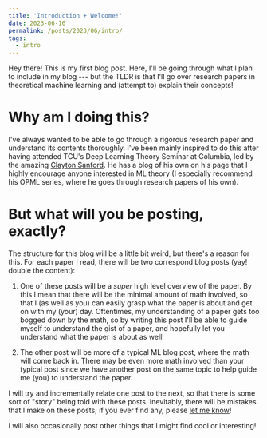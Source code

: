 ```yaml
---
title: 'Introduction + Welcome!'
date: 2023-06-16
permalink: /posts/2023/06/intro/
tags:
  - intro
---
```


Hey there! This is my first blog post. Here, I'll be going through what I plan to include in my blog --- but the TLDR is that I'll go over research papers in theoretical machine learning and (attempt to) explain their concepts!  

# Why am I doing this?

I've always wanted to be able to go through a rigorous research paper and understand its contents thoroughly. I've been mainly inspired to do this after having attended TCU's Deep Learning Theory Seminar at Columbia, led by the amazing [Clayton Sanford](https://claytonsanford.com/). He has a blog of his own on his page that I highly encourage anyone interested in ML theory (I especially recommend his OPML series, where he goes through research papers of his own).

# But what will you be posting, exactly?

The structure for this blog will be a little bit weird, but there's a reason for this. For each paper I read, there will be two correspond blog posts (yay! double the content):

1. One of these posts will be a  _super_ high level overview of the paper. By this I mean that there will be the minimal amount of math involved, so that I (as well as you) can easily grasp what the paper is about and get on with my (your) day. Oftentimes, my understanding of a paper gets too bogged down by the math, so by writing this post I'll be able to guide myself to understand the gist of a paper, and hopefully let you understand what the paper is about as well!

2. The other post will be more of a typical ML blog post, where the math will come back in. There may be even more math involved than your typical post since we have another post on the same topic to help guide me (you) to understand the paper. 

I will try and incrementally relate one post to the next, so that there is some sort of "story" being told with these posts. Inevitably, there will be mistakes that I make on these posts; if you ever find any, please [let me know](csl2183@columbia.edu)!

I will also occasionally post other things that I might find cool or interesting!